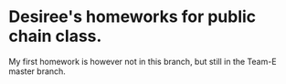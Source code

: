 # Desiree's homeworks for public chain class.

My first homework is however not in this branch, but still in the Team-E master branch.
